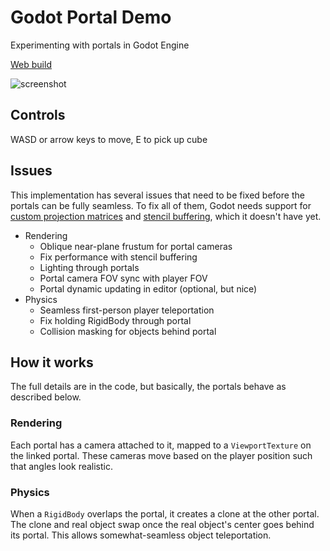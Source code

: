# Godot Portal Demo

Experimenting with portals in Godot Engine

[Web build](https://io12.github.io/godot-portal-demo/)

![screenshot](screenshot.png)

## Controls

WASD or arrow keys to move, E to pick up cube

## Issues

This implementation has several issues that need to be fixed before
the portals can be fully seamless. To fix all of them, Godot needs
support for [custom projection matrices](https://github.com/godotengine/godot/issues/7499)
and [stencil buffering](https://github.com/godotengine/godot/issues/23721), which
it doesn't have yet.

- Rendering
  - Oblique near-plane frustum for portal cameras
  - Fix performance with stencil buffering
  - Lighting through portals
  - Portal camera FOV sync with player FOV
  - Portal dynamic updating in editor (optional, but nice)
- Physics
  - Seamless first-person player teleportation
  - Fix holding RigidBody through portal
  - Collision masking for objects behind portal

## How it works

The full details are in the code, but basically, the portals behave as
described below.

### Rendering

Each portal has a camera attached to it, mapped to a `ViewportTexture`
on the linked portal. These cameras move based on the player position
such that angles look realistic.

### Physics

When a `RigidBody` overlaps the portal, it creates a clone at the
other portal. The clone and real object swap once the real object's
center goes behind its portal. This allows somewhat-seamless object
teleportation.
